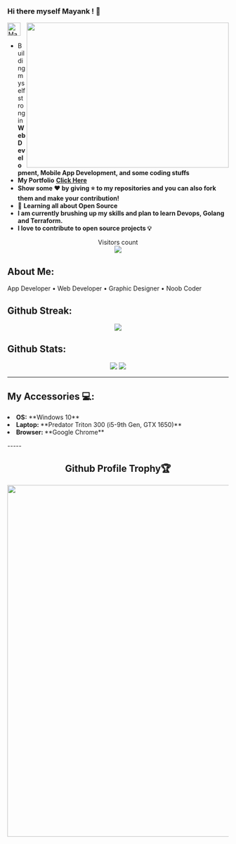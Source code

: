 ### Hi there myself Mayank ! 🙏 <a href="https://dev.to/mayankpathak10299">
  <img src="https://d2fltix0v2e0sb.cloudfront.net/dev-badge.svg" alt="Mayank10299's DEV Profile" height="30" width="30">
</a>
  <img align="right" height="330" width="460" src="https://cdn.dribbble.com/users/1787323/screenshots/7123758/media/5c2b6b54ae3d5eabd56679e63ed83eaa.png">
  
- Building myself strong in **Web Development, Mobile App Development, and some coding stuffs**
- **My Portfolio** **<a href ="https://webmvp.netlify.app">Click Here</a>**
- **Show some ❤️ by giving ⭐ to my repositories and you can also fork them and make your contribution!**
- 🌱 **Learning all about Open Source**
- **I am currently brushing up my skills and plan to learn Devops, Golang and Terraform.**
- **I love to contribute to open source projects 💡**
<p align="center"> 
  Visitors count<br>
  <img src="https://profile-counter.glitch.me/mayankpathak10299/count.svg" />
</p>

## **About Me:**
App Developer • Web Developer • Graphic Designer • Noob Coder

## **Github Streak:**
<p align = "center">
  <img src = "https://github-readme-streak-stats.herokuapp.com/?user=mayankpathak10299&line_height=40&theme=default">
</p>

## **Github Stats:**

<p align="center">
  
  <img src="https://github-readme-stats.vercel.app/api?username=mayankpathak10299&hide=stars&show_icons=true&line_height=48&theme=dark">
  <img src="https://github-readme-stats.vercel.app/api/top-langs/?username=mayankpathak10299&count_private=true&line_height=40&theme=dark">

</p>

---
## **My Accessories 💻:**
<p>
	<li><b>OS:</b> **Windows 10** </li>
	<li><b>Laptop: </b> **Predator Triton 300 (i5-9th Gen, GTX 1650)** </li>
	<li><b>Browser: </b> **Google Chrome**</li>
</p>
-----
<h2 align="center">Github Profile Trophy🏆</h2>
<p>
	<a href="https://github.com/ryo-ma/github-profile-trophy"><img width=800 src="https://github-profile-trophy.vercel.app/?username=mayankpathak10299&column=7&theme=gruvbox&no-frame=true&no-bg=true&theme=light"/>
	</a>
</p>
